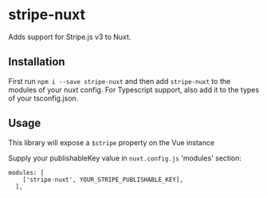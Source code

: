 # stripe-nuxt
Adds support for Stripe.js v3 to Nuxt.
## Installation
First run `npm i --save stripe-nuxt` and then add `stripe-nuxt` to the modules of your nuxt config. For Typescript support, also add it to the types of your tsconfig.json.
## Usage
This library will expose a `$stripe` property on the Vue instance

Supply your publishableKey value in `nuxt.config.js` 'modules' section:

```
modules: [
    ['stripe-nuxt', YOUR_STRIPE_PUBLISHABLE_KEY],
  ],
```
